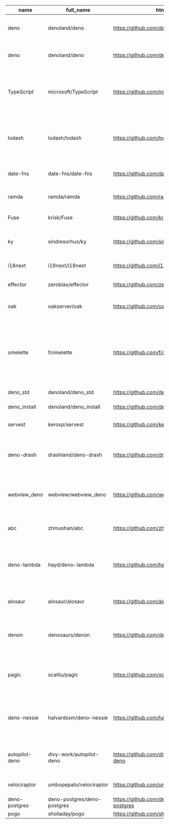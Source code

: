 | name                                     | full_name                                       | html_url                                                           | stargazers_count | forks | watchers | subscribers_count | archived | description                                                                                                                                                                                                                                                                                                                                           |
| ---------------------------------------- | ----------------------------------------------- | ------------------------------------------------------------------ | ---------------- | ----- | -------- | ----------------- | -------- | ----------------------------------------------------------------------------------------------------------------------------------------------------------------------------------------------------------------------------------------------------------------------------------------------------------------------------------------------------- |
| deno                                     | denoland/deno                                   | https://github.com/denoland/deno                                   | 64453            | 3236  | 64453    | 1777              | false    | A secure JavaScript and TypeScript runtime                                                                                                                                                                                                                                                                                                            |
| deno                                     | denoland/deno                                   | https://github.com/denoland/deno                                   | 64453            | 3236  | 64453    | 1777              | false    | A secure JavaScript and TypeScript runtime                                                                                                                                                                                                                                                                                                            |
| TypeScript                               | microsoft/TypeScript                            | https://github.com/microsoft/TypeScript                            | 61674            | 8271  | 61674    | 2131              | false    | TypeScript is a superset of JavaScript that compiles to clean JavaScript output.                                                                                                                                                                                                                                                                      |
| lodash                                   | lodash/lodash                                   | https://github.com/lodash/lodash                                   | 45356            | 5011  | 45356    | 869               | false    | A modern JavaScript utility library delivering modularity, performance, & extras.                                                                                                                                                                                                                                                                     |
| date-fns                                 | date-fns/date-fns                               | https://github.com/date-fns/date-fns                               | 22700            | 1015  | 22700    | 226               | false    | ⏳ Modern JavaScript date utility library ⌛️                                                                                                                                                                                                                                                                                                           |
| ramda                                    | ramda/ramda                                     | https://github.com/ramda/ramda                                     | 19082            | 1221  | 19082    | 288               | false    | :ram: Practical functional Javascript                                                                                                                                                                                                                                                                                                                 |
| Fuse                                     | krisk/Fuse                                      | https://github.com/krisk/Fuse                                      | 10888            | 584   | 10888    | 140               | false    | Lightweight fuzzy-search, in JavaScript                                                                                                                                                                                                                                                                                                               |
| ky                                       | sindresorhus/ky                                 | https://github.com/sindresorhus/ky                                 | 5655             | 199   | 5655     | 47                | false    | 🌳 Tiny & elegant HTTP client based on window.fetch                                                                                                                                                                                                                                                                                                   |
| i18next                                  | i18next/i18next                                 | https://github.com/i18next/i18next                                 | 5054             | 504   | 5054     | 84                | false    |  i18next: learn once - translate everywhere                                                                                                                                                                                                                                                                                                           |
| effector                                 | zerobias/effector                               | https://github.com/zerobias/effector                               | 2567             | 98    | 2567     | 39                | false    | The state manager ☄️                                                                                                                                                                                                                                                                                                                                  |
| oak                                      | oakserver/oak                                   | https://github.com/oakserver/oak                                   | 1925             | 115   | 1925     | 34                | false    | A middleware framework for Deno's net server 🦕                                                                                                                                                                                                                                                                                                       |
| omelette                                 | f/omelette                                      | https://github.com/f/omelette                                      | 1116             | 29    | 1116     | 23                | false    | Omelette is a simple, template based autocompletion tool for Node and Deno projects with super easy API. (For Bash, Zsh and Fish)                                                                                                                                                                                                                     |
| deno_std                                 | denoland/deno_std                               | https://github.com/denoland/deno_std                               | 1041             | 123   | 1041     | 44                | true     | deno standard modules                                                                                                                                                                                                                                                                                                                                 |
| deno_install                             | denoland/deno_install                           | https://github.com/denoland/deno_install                           | 655              | 85    | 655      | 34                | false    | Deno Binary Installer                                                                                                                                                                                                                                                                                                                                 |
| servest                                  | keroxp/servest                                  | https://github.com/keroxp/servest                                  | 550              | 31    | 550      | 12                | false    | 🌾A progressive http server for Deno🌾                                                                                                                                                                                                                                                                                                                |
| deno-drash                               | drashland/deno-drash                            | https://github.com/drashland/deno-drash                            | 475              | 16    | 475      | 17                | false    | A REST microframework for Deno's HTTP server with zero dependencies.                                                                                                                                                                                                                                                                                  |
| webview_deno                             | webview/webview_deno                            | https://github.com/webview/webview_deno                            | 406              | 30    | 406      | 16                | false    | Deno bindings for webview, a tiny library for creating web-based desktop GUIs                                                                                                                                                                                                                                                                         |
| abc                                      | zhmushan/abc                                    | https://github.com/zhmushan/abc                                    | 386              | 42    | 386      | 19                | false    | A better Deno framework to create web application.                                                                                                                                                                                                                                                                                                    |
| deno-lambda                              | hayd/deno-lambda                                | https://github.com/hayd/deno-lambda                                | 372              | 14    | 372      | 10                | false    | A deno runtime for AWS Lambda. Deploy deno via SAM, serverless, or bundle it yourself.                                                                                                                                                                                                                                                                |
| alosaur                                  | alosaur/alosaur                                 | https://github.com/alosaur/alosaur                                 | 369              | 33    | 369      | 16                | false    | Alosaur - Deno web framework with many decorators                                                                                                                                                                                                                                                                                                     |
| denon                                    | denosaurs/denon                                 | https://github.com/denosaurs/denon                                 | 364              | 20    | 364      | 6                 | false    | 👀 Monitor any changes in your Deno application and automatically restart.                                                                                                                                                                                                                                                                            |
| pagic                                    | xcatliu/pagic                                   | https://github.com/xcatliu/pagic                                   | 320              | 26    | 320      | 14                | false    | The easiest way to generate static html page from markdown, built with Deno! 🦕                                                                                                                                                                                                                                                                       |
| deno-nessie                              | halvardssm/deno-nessie                          | https://github.com/halvardssm/deno-nessie                          | 318              | 12    | 318      | 6                 | false    | A Deno modular library for PostgreSQL, MySQL, MariaDB and SQLite migrations                                                                                                                                                                                                                                                                           |
| autopilot-deno                           | divy-work/autopilot-deno                        | https://github.com/divy-work/autopilot-deno                        | 267              | 5     | 267      | 5                 | false    | :rocket: Cross-platform desktop automation library for Deno.                                                                                                                                                                                                                                                                                          |
| velociraptor                             | umbopepato/velociraptor                         | https://github.com/umbopepato/velociraptor                         | 256              | 12    | 256      | 2                 | false    | An alternative to npm scripts for Deno                                                                                                                                                                                                                                                                                                                |
| deno-postgres                            | deno-postgres/deno-postgres                     | https://github.com/deno-postgres/deno-postgres                     | 251              | 35    | 251      | 9                 | false    | PostgreSQL driver for Deno                                                                                                                                                                                                                                                                                                                            |
| pogo                                     | sholladay/pogo                                  | https://github.com/sholladay/pogo                                  | 245              | 23    | 245      | 15  